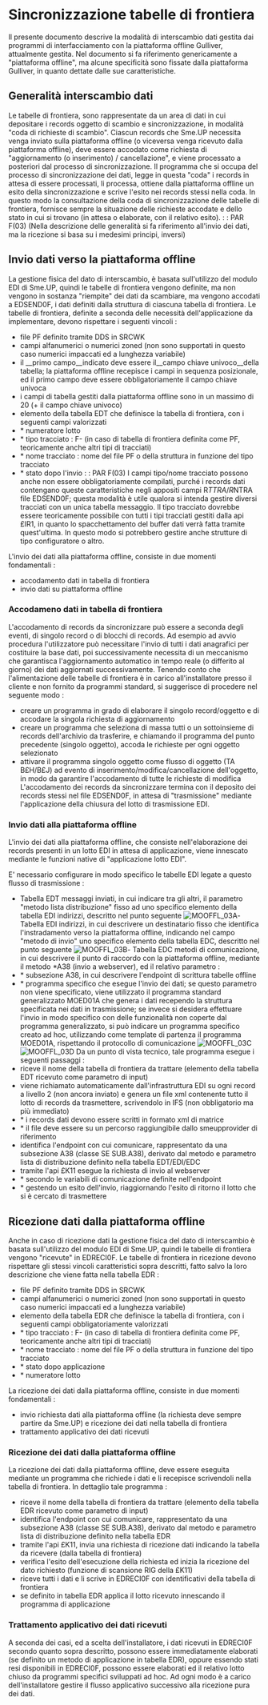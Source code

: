 # Sincronizzazione tabelle di frontiera
Il presente documento descrive la modalità di interscambio dati gestita dai programmi di interfacciamento con la piattaforma offline Gulliver, attualmente gestita. Nel documento si fa riferimento genericamente a "piattaforma offline", ma alcune specificità sono fissate dalla piattaforma Gulliver, in quanto dettate dalle sue caratteristiche.

## Generalità interscambio dati
Le tabelle di frontiera, sono rappresentate da un area di dati in cui depositare i records oggetto di scambio e sincronizzazione, in modalità "coda di richieste di scambio". Ciascun records che Sme.UP necessita venga inviato sulla piattaforma offline (o viceversa venga ricevuto dalla piattaforma offline), deve essere accodato come richiesta di "aggiornamento (o inserimento) / cancellazione", e viene processato a posteriori dal processo di sincronizzazione.
Il programma che si occupa del processo di sincronizzazione dei dati, legge in questa "coda" i records in attesa di essere processati, li processa, ottiene dalla piattaforma offline un esito della sincronizzazione e scrive l'esito nei records stessi nella coda. In questo modo la consultazione della coda di sincronizzazione delle tabelle di frontiera, fornisce sempre la situazione delle richieste accodate e dello stato in cui si trovano (in attesa o elaborate, con il relativo esito).
 :  : PAR F(03)
(Nella descrizione delle generalità si fa riferimento all'invio dei dati, ma la ricezione si basa su i medesimi principi, inversi)


## Invio dati verso la piattaforma offline
La gestione fisica del dato di interscambio, è basata sull'utilizzo del modulo EDI di Sme.UP, quindi le tabelle di frontiera vengono definite, ma non vengono in sostanza "riempite" dei dati da scambiare, ma vengono accodati a EDSEND0F, i dati definiti dalla struttura di ciascuna tabella di frontiera.
Le tabelle di frontiera, definite a seconda delle necessità dell'applicazione da implementare, devono rispettare i seguenti vincoli : 
-  file PF definito tramite DDS in SRCWK
-  campi alfanumerici o numerici zoned (non sono supportati in questo caso numerici impaccati ed a lunghezza variabile)
-  il __primo campo__indicato deve essere il__campo chiave univoco__della tabella; la piattaforma offline recepisce i campi in sequenza posizionale, ed il primo campo deve essere obbligatoriamente il campo chiave univoca
-  i campi di tabella gestiti dalla piattaforma offline sono in un massimo di 20 (+ il campo chiave univoco)
-  elemento della tabella EDT che definisce la tabella di frontiera, con i seguenti campi valorizzati
- \* numeratore lotto
- \* tipo tracciato :  F- (in caso di tabella di frontiera definita come PF, teoricamente anche altri tipi di tracciati)
- \* nome tracciato :  nome del file PF o della struttura in funzione del tipo tracciato
- \* stato dopo l'invio
 :  : PAR F(03)
I campi tipo/nome tracciato possono anche non essere obbligatoriamente compilati, purché i records dati contengano queste caratteristiche negli appositi campi R$TTRA/R$NTRA file EDSEND0F; questa modalità è utile qualora si intenda gestire diversi tracciati con un unica tabella messaggio.
Il tipo tracciato dovrebbe essere teoricamente possibile con tutti i tipi tracciati gestiti dalla api £IR1, in quanto lo spacchettamento del buffer dati verrà fatta tramite quest'ultima. In questo modo si potrebbero gestire anche strutture di tipo configuratore o altro.


L'invio dei dati alla piattaforma offline, consiste in due momenti fondamentali : 
- accodamento dati in tabella di frontiera
- invio dati su piattaforma offline
### Accodameno dati in tabella di frontiera
L'accodamento di records da sincronizzare può essere a seconda degli eventi, di singolo record o di blocchi di records.
Ad esempio ad avvio procedura l'utilizzatore può necessitare l'invio di tutti i dati anagrafici per costituire la base dati, poi successivamente necessita di un meccanismo che garantisca l'aggiornamento automatico in tempo reale (o differito al giorno) dei dati aggiornati successivamente.
Tenendo conto che l'alimentazione delle tabelle di frontiera è in carico all'installatore presso il cliente e non fornito da programmi standard, si suggerisce di procedere nel seguente modo : 
-  creare un programma in grado di elaborare il singolo record/oggetto e di accodare la singola richiesta di aggiornamento
-  creare un programma che seleziona di massa tutti o un sottoinsieme di records dell'archivio da trasferire, e chiamando il programma del punto precedente (singolo oggetto), accoda le richieste per ogni oggetto selezionato
-  attivare il programma singolo oggetto come flusso di oggetto (TA B£H/B£J) ad evento di inserimento/modifica/cancellazione dell'oggetto, in modo da garantire l'accodamento di tutte le richieste di modifica
L'accodamento dei records da sincronizzare termina con il deposito dei records stessi nel file EDSEND0F, in attesa di "trasmissione" mediante l'applicazione della chiusura del lotto di trasmissione EDI.
### Invio dati alla piattaforma offline
L'invio dei dati alla piattaforma offline, che consiste nell'elaborazione dei records presenti in un lotto EDI in attesa di applicazione, viene innescato mediante le funzioni native di "applicazione lotto EDI".

E' necessario configurare in modo specifico le tabelle EDI legate a questo flusso di trasmissione : 
-  Tabella EDT messaggi inviati, in cui indicare tra gli altri, il parametro "metodo lista distribuzione" fisso ad uno specifico elemento della tabella EDI indirizzi, descritto nel punto seguente
![MOOFFL_03A](http://doc.smeup.com/immagini/MOOFFL_03O/MOOFFL_03A.png)-  Tabella EDI indirizzi, in cui descrivere un destinatario fisso che identifica l'instradamento verso la piattaforma offline, indicando nel campo "metodo di invio" uno specifico elemento della tabella EDC, descritto nel punto seguente
![MOOFFL_03B](http://doc.smeup.com/immagini/MOOFFL_03O/MOOFFL_03B.png)-  Tabella EDC metodi di comunicazione, in cui descrivere il punto di raccordo con la piattaforma offline, mediante il metodo \*A38 (invio a webserver), ed il relativo parametro : 
- \* subsezione A38, in cui descrivere l'endpoint di scrittura tabelle offline
- \* programma specifico che esegue l'invio dei dati; se questo parametro non viene specificato, viene utilizzato il programma standard generalizzato MOED01A che genera i dati recependo la struttura specificata nei dati in trasmissione; se invece si desidera effettuare l'invio in modo specifico con delle funzionalità non coperte dal programma generalizzato, si può indicare un programma specifico creato ad hoc, utilizzando come template di partenza il programma MOED01A, rispettando il protocollo di comunicazione
![MOOFFL_03C](http://doc.smeup.com/immagini/MOOFFL_03O/MOOFFL_03C.png)![MOOFFL_03D](http://doc.smeup.com/immagini/MOOFFL_03O/MOOFFL_03D.png)
Da un punto di vista tecnico, tale programma esegue i seguenti passaggi : 
-  riceve il nome della tabella di frontiera da trattare  (elemento della tabella EDT ricevuto come parametro di input)
-  viene richiamato automaticamente dall'infrastruttura EDI su ogni record a livello 2 (non ancora inviato) e genera un file xml contenente tutto il lotto di records da trasmettere, scrivendolo in IFS (non obbligatorio ma più immediato)
- \* i records dati devono essere scritti in formato xml di matrice
- \* il file deve essere su un percorso raggiungibile dallo smeupprovider di riferimento
-  identifica l'endpoint con cui comunicare, rappresentato da una subsezione A38 (classe SE SUB.A38), derivato dal metodo e parametro lista di distribuzione definito nella tabella EDT/EDI/EDC
-  tramite l'api £K11 esegue la richiesta di invio al webserver
- \* secondo le variabili di comunicazione definite nell'endpoint
- \* gestendo un esito dell'invio, riaggiornando l'esito di ritorno il lotto che si è cercato di trasmettere


## Ricezione dati dalla piattaforma offline
Anche in caso di ricezione dati la gestione fisica del dato di interscambio è basata sull'utilizzo del modulo EDI di Sme.UP, quindi le tabelle di frontiera vengono "ricevute" in EDRECI0F.
Le tabelle di frontiera in ricezione devono rispettare gli stessi vincoli caratteristici sopra descritti, fatto salvo la loro descrizione che viene fatta nella tabella EDR : 
-  file PF definito tramite DDS in SRCWK
-  campi alfanumerici o numerici zoned (non sono supportati in questo caso numerici impaccati ed a lunghezza variabile)
-  elemento della tabella EDR che definisce la tabella di frontiera, con i seguenti campi obbligatoriamente valorizzati
- \* tipo tracciato :  F- (in caso di tabella di frontiera definita come PF, teoricamente anche altri tipi di tracciati)
- \* nome tracciato :  nome del file PF o della struttura in funzione del tipo tracciato
- \* stato dopo applicazione
- \* numeratore lotto

La ricezione dei dati dalla piattaforma offline, consiste in due momenti fondamentali : 
- invio richiesta dati alla piattaforma offline (la richiesta deve sempre partire da Sme.UP) e ricezione dei dati nella tabella di frontiera
- trattamento applicativo dei dati ricevuti
### Ricezione dei dati dalla piattaforma offline
La ricezione dei dati dalla piattaforma offline, deve essere eseguita mediante un programma che richiede i dati e li recepisce scrivendoli nella tabella di frontiera.
In dettaglio tale programma : 
-  riceve il nome della tabella di frontiera da trattare  (elemento della tabella EDR ricevuto come parametro di input)
-  identifica l'endpoint con cui comunicare, rappresentato da una subsezione A38 (classe SE SUB.A38), derivato dal metodo e parametro lista di distribuzione definito nella tabella EDR
-  tramite l'api £K11, invia una richiesta di ricezione dati indicando la tabella da ricevere (dalla tabella di frontiera)
-  verifica l'esito dell'esecuzione della richiesta ed inizia la ricezione del dato richiesto (funzione di scansione RIG della £K11)
-  riceve tutti i dati e li scrive in EDRECI0F con identificativi della tabella di frontiera
-  se definito in tabella EDR applica il lotto ricevuto innescando il programma di applicazione
### Trattamento applicativo dei dati ricevuti
A seconda dei casi, ed a scelta dell'installatore, i dati ricevuti in EDRECI0F secondo quanto sopra descritto, possono essere immediatamente elaborati (se definito un metodo di applicazione in tabella EDR), oppure essendo stati resi disponibili in EDRECI0F, possono essere elaborati ed il relativo lotto chiuso da programmi specifici sviluppati ad hoc.
Ad ogni modo è a carico dell'installatore gestire il flusso applicativo successivo alla ricezione pura dei dati.





